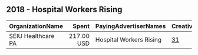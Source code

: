 ## 2018 - Hospital Workers Rising 
|OrganizationName|Spent|PayingAdvertiserNames|CreativeUrls|Impressions|Genders|AgeBrackets|CountryCodes|BillingAddresses|CandidateBallotInformation|
|:---|---:|:---|:---|---:|:---|:---|:---|:---|:---|
|SEIU Healthcare PA|217.00 USD|Hospital Workers Rising|[31](https://www.snap.com/political-ads/asset/644a998921ac59aa4678ffff0ec49dc8c7891f030325ceab62765442fd6b1068?mediaType=mp4)|58,544||19-27|united states|US||

